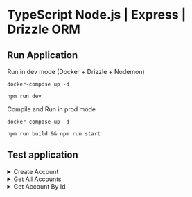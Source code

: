# TypeScript Node.js | Express | Drizzle ORM

## Run Application

Run in dev mode (Docker + Drizzle + Nodemon)
```shell
docker-compose up -d
```
```shell
npm run dev
```

Compile and Run in prod mode
```shell
docker-compose up -d
```
```shell
npm run build && npm run start
```



## Test application

<details>
    <summary>Create Account</summary>

```shell
curl --location 'http://localhost:8080/accounts' \
--header 'Content-Type: application/json' \
--data-raw '{
    "email": "mike@mail.com",
    "firstName": "Mike",
    "lastName": "Brown"
}'
```
</details>

<details>
    <summary>Get All Accounts</summary>

```shell
curl --location 'http://localhost:8080/accounts'
```
</details>

<details>
    <summary>Get Account By Id</summary>

```shell
curl --location 'http://localhost:8080/accounts/1'
```
</details>